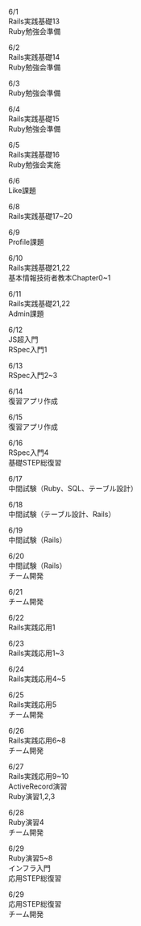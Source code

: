 6/1<br>
  Rails実践基礎13<br>
  Ruby勉強会準備<br>

6/2<br>
  Rails実践基礎14<br>
  Ruby勉強会準備<br>

6/3<br>
  Ruby勉強会準備<br>

6/4<br>
  Rails実践基礎15<br>
  Ruby勉強会準備<br>

6/5<br>
  Rails実践基礎16<br>
  Ruby勉強会実施<br>

6/6<br>
  Like課題<br>

6/8<br>
  Rails実践基礎17~20<br>

6/9<br>
  Profile課題<br>

6/10<br>
  Rails実践基礎21,22<br>
  基本情報技術者教本Chapter0~1<br>

6/11<br>
  Rails実践基礎21,22<br>
  Admin課題<br>

6/12<br>
  JS超入門<br>
  RSpec入門1<br>

6/13<br>
  RSpec入門2~3<br>

6/14<br>
  復習アプリ作成<br>

6/15<br>
  復習アプリ作成<br>

6/16<br>
  RSpec入門4<br>
  基礎STEP総復習<br>

6/17<br>
  中間試験（Ruby、SQL、テーブル設計）<br>

6/18<br>
  中間試験（テーブル設計、Rails）<br>

6/19<br>
  中間試験（Rails）<br>

6/20<br>
  中間試験（Rails）<br>
  チーム開発<br>
  
6/21<br>
  チーム開発<br>

6/22<br>
  Rails実践応用1<br>

6/23<br>
  Rails実践応用1~3<br>

6/24<br>
  Rails実践応用4~5<br>

6/25<br>
  Rails実践応用5<br>
  チーム開発<br>

6/26<br>
  Rails実践応用6~8<br>
  チーム開発<br>

6/27<br>
  Rails実践応用9~10<br>
  ActiveRecord演習<br>
  Ruby演習1,2,3<br>

6/28<br>
  Ruby演習4<br>
  チーム開発<br>

6/29<br>
  Ruby演習5~8<br>
  インフラ入門<br>
  応用STEP総復習<br>

6/29<br>
  応用STEP総復習<br>
  チーム開発<br>
